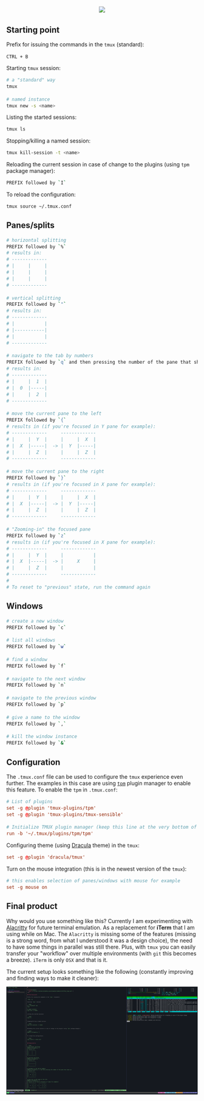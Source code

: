 #

<p align=center>
  <img src="https://upload.wikimedia.org/wikipedia/commons/e/e4/Tmux_logo.svg" />
</p>

## Starting point

Prefix for issuing the commands in the `tmux` (standard):

`CTRL + B`

Starting `tmux` session:

```bash
# a "standard" way
tmux

# named instance
tmux new -s <name>
```

Listing the started sessions:

```bash
tmux ls
```

Stopping/killing a named session:

```bash
tmux kill-session -t <name>
```

Reloading the current session in case of change to the plugins (using `tpm` package manager):

```bash
PREFIX followed by `I`
```

To reload the configuration:

```bash
tmux source ~/.tmux.conf
```

## Panes/splits

```bash
# horizontal splitting
PREFIX followed by `%`
# results in:
# -------------
# |     |     |
# |     |     |
# |     |     |
# -------------

# vertical splitting
PREFIX followed by `"`
# results in:
# -------------
# |           |
# |-----------|
# |           |
# -------------

# navigate to the tab by numbers
PREFIX followed by `q` and then pressing the number of the pane that shows up
# results in:
# -------------
# |     |  1  |
# |  0  |-----|
# |     |  2  |
# -------------

# move the current pane to the left
PREFIX followed by `{`
# results in (if you're focused in Y pane for example):
# -------------     -------------
# |     |  Y  |     |     |  X  |
# |  X  |-----|  -> |  Y  |-----|
# |     |  Z  |     |     |  Z  |
# -------------     -------------

# move the current pane to the right
PREFIX followed by `}`
# results in (if you're focused in X pane for example):
# -------------     -------------
# |     |  Y  |     |     |  X  |
# |  X  |-----|  -> |  Y  |-----|
# |     |  Z  |     |     |  Z  |
# -------------     -------------

# "Zooming-in" the focused pane
PREFIX followed by `z`
# results in (if you're focused in X pane for example):
# -------------     -------------
# |     |  Y  |     |           |
# |  X  |-----|  -> |     X     |
# |     |  Z  |     |           |
# -------------     -------------
#
# To reset to "previous" state, run the command again
```

## Windows

```bash
# create a new window
PREFIX followed by `c`

# list all windows
PREFIX followed by `w`

# find a window
PREFIX followed by `f`

# navigate to the next window
PREFIX followed by `n`

# navigate to the previous window
PREFIX followed by `p`

# give a name to the window
PREFIX followed by `,`

# kill the window instance
PREFIX followed by `&`
```

## Configuration

The `.tmux.conf` file can be used to configure the `tmux` experience even further. The examples in this case are using [`tpm`](https://github.com/tmux-plugins/tpm) plugin manager to enable this feature. To enable the `tpm` in `.tmux.conf`:

```conf
# List of plugins
set -g @plugin 'tmux-plugins/tpm'
set -g @plugin 'tmux-plugins/tmux-sensible'

# Initialize TMUX plugin manager (keep this line at the very bottom of tmux.conf)
run -b '~/.tmux/plugins/tpm/tpm'
```

Configuring theme (using [Dracula](https://draculatheme.com/tmux) theme) in the `tmux`:

```conf
set -g @plugin 'dracula/tmux'
```

Turn on the mouse integration (this is in the newest version of the `tmux`):

```conf
# this enables selection of panes/windows with mouse for example
set -g mouse on
```

## Final product

Why would you use something like this? Currently I am experimenting with [Alacritty](/https://github.com/alacritty/alacritty) for future terminal emulation. As a replacement for **iTerm** that I am using while on Mac. The `Alacritty` is missing some of the features (missing is a strong word, from what I understood it was a design choice), the need to have some things in parallel was still there. Plus, with `tmux` you can easily transfer your "workflow" over multiple environments (with `git` this becomes a breeze). `iTerm` is only `OSX` and that is it.

The current setup looks something like the following (constantly improving and finding ways to make it cleaner):

<img src="./resources/tmux.png" />

